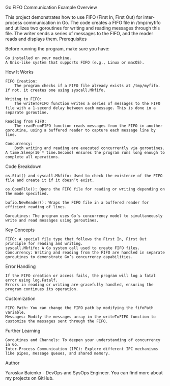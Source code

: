 Go FIFO Communication Example
Overview

This project demonstrates how to use FIFO (First In, First Out) for inter-process communication in Go. The code creates a FIFO file in /tmp/myfifo and utilizes two goroutines for writing and reading messages through this file. The writer sends a series of messages to the FIFO, and the reader reads and displays them.
Prerequisites

Before running the program, make sure you have:

    Go installed on your machine.
    A Unix-like system that supports FIFO (e.g., Linux or macOS).

How It Works

    FIFO Creation:
        The program checks if a FIFO file already exists at /tmp/myfifo. If not, it creates one using syscall.Mkfifo.

    Writing to FIFO:
        The writeToFIFO function writes a series of messages to the FIFO file with a 1-second delay between each message. This is done in a separate goroutine.

    Reading from FIFO:
        The readFromFIFO function reads messages from the FIFO in another goroutine, using a buffered reader to capture each message line by line.

    Concurrency:
        Both writing and reading are executed concurrently via goroutines. A time.Sleep(10 * time.Second) ensures the program runs long enough to complete all operations.

Code Breakdown

    os.Stat() and syscall.Mkfifo: Used to check the existence of the FIFO file and create it if it doesn’t exist.

    os.OpenFile(): Opens the FIFO file for reading or writing depending on the mode specified.

    bufio.NewReader(): Wraps the FIFO file in a buffered reader for efficient reading of lines.

    Goroutines: The program uses Go’s concurrency model to simultaneously write and read messages using goroutines.

Key Concepts

    FIFO: A special file type that follows the First In, First Out principle for reading and writing.
    syscall.Mkfifo: A Go system call used to create FIFO files.
    Concurrency: Writing and reading from the FIFO are handled in separate goroutines to demonstrate Go’s concurrency capabilities.

Error Handling

    If the FIFO creation or access fails, the program will log a fatal error using log.Fatalf.
    Errors in reading or writing are gracefully handled, ensuring the program continues its operation.

Customization

    FIFO Path: You can change the FIFO path by modifying the fifoPath variable.
    Messages: Modify the messages array in the writeToFIFO function to customize the messages sent through the FIFO.

Further Learning

    Goroutines and Channels: To deepen your understanding of concurrency in Go.
    Inter-Process Communication (IPC): Explore different IPC mechanisms like pipes, message queues, and shared memory.

Author

Yaroslav Baienko - DevOps and SysOps Engineer. You can find more about my projects on GitHub​.
